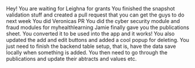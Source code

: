Hey!
You are waiting for Leighna for grants You finished the snapshot validation stuff and created a pull request that you can get the guys to do next week You did Veronicas PR You did the cyber security module and fraud modules for myhealthlearning Jamie finally gave you the publications sheet. You converted it to be used into the app and it works! You also updated the add and edit buttons and added a cool popup for deleting. You just need to finish the backend table setup, that is, have the data save locally when something is added. You then need to go through the publications and update their abtracts and values etc.

